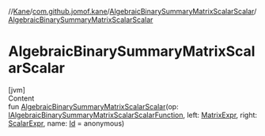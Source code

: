 //[Kane](../../index.md)/[com.github.jomof.kane](../index.md)/[AlgebraicBinarySummaryMatrixScalarScalar](index.md)/[AlgebraicBinarySummaryMatrixScalarScalar](-algebraic-binary-summary-matrix-scalar-scalar.md)



# AlgebraicBinarySummaryMatrixScalarScalar  
[jvm]  
Content  
fun [AlgebraicBinarySummaryMatrixScalarScalar](-algebraic-binary-summary-matrix-scalar-scalar.md)(op: [IAlgebraicBinarySummaryMatrixScalarScalarFunction](../-i-algebraic-binary-summary-matrix-scalar-scalar-function/index.md), left: [MatrixExpr](../-matrix-expr/index.md), right: [ScalarExpr](../-scalar-expr/index.md), name: [Id](../../com.github.jomof.kane.impl/index.md#%5Bcom.github.jomof.kane.impl%2FId%2F%2F%2FPointingToDeclaration%2F%5D%2FClasslikes%2F-533753023) = anonymous)  



